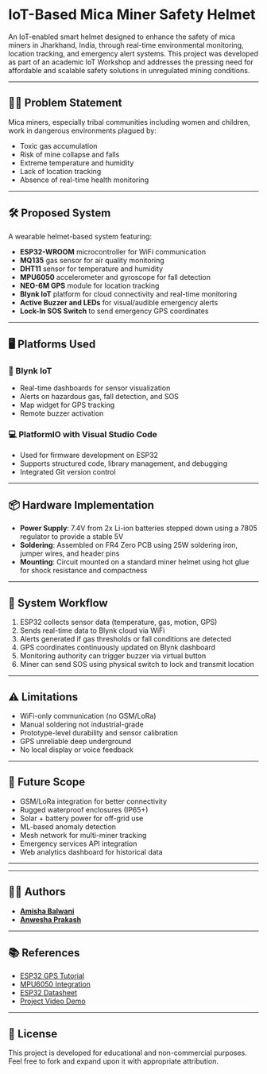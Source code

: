 # IoT-Based Mica Miner Safety Helmet

An IoT-enabled smart helmet designed to enhance the safety of mica miners in Jharkhand, India, through real-time environmental monitoring, location tracking, and emergency alert systems. This project was developed as part of an academic IoT Workshop and addresses the pressing need for affordable and scalable safety solutions in unregulated mining conditions.

---

## 👷‍♀️ Problem Statement

Mica miners, especially tribal communities including women and children, work in dangerous environments plagued by:

- Toxic gas accumulation
- Risk of mine collapse and falls
- Extreme temperature and humidity
- Lack of location tracking
- Absence of real-time health monitoring

---

## 🛠️ Proposed System

A wearable helmet-based system featuring:

- **ESP32-WROOM** microcontroller for WiFi communication
- **MQ135** gas sensor for air quality monitoring
- **DHT11** sensor for temperature and humidity
- **MPU6050** accelerometer and gyroscope for fall detection
- **NEO-6M GPS** module for location tracking
- **Blynk IoT** platform for cloud connectivity and real-time monitoring
- **Active Buzzer and LEDs** for visual/audible emergency alerts
- **Lock-In SOS Switch** to send emergency GPS coordinates

---

## 🖥️ Platforms Used

### 🔗 Blynk IoT
- Real-time dashboards for sensor visualization
- Alerts on hazardous gas, fall detection, and SOS
- Map widget for GPS tracking
- Remote buzzer activation

### 💻 PlatformIO with Visual Studio Code
- Used for firmware development on ESP32
- Supports structured code, library management, and debugging
- Integrated Git version control

---

## 📦 Hardware Implementation

- **Power Supply**: 7.4V from 2x Li-ion batteries stepped down using a 7805 regulator to provide a stable 5V
- **Soldering**: Assembled on FR4 Zero PCB using 25W soldering iron, jumper wires, and header pins
- **Mounting**: Circuit mounted on a standard miner helmet using hot glue for shock resistance and compactness

---

## 🔄 System Workflow

1. ESP32 collects sensor data (temperature, gas, motion, GPS)
2. Sends real-time data to Blynk cloud via WiFi
3. Alerts generated if gas thresholds or fall conditions are detected
4. GPS coordinates continuously updated on Blynk dashboard
5. Monitoring authority can trigger buzzer via virtual button
6. Miner can send SOS using physical switch to lock and transmit location

---

## ⚠️ Limitations

- WiFi-only communication (no GSM/LoRa)
- Manual soldering not industrial-grade
- Prototype-level durability and sensor calibration
- GPS unreliable deep underground
- No local display or voice feedback

---

## 🚀 Future Scope

- GSM/LoRa integration for better connectivity
- Rugged waterproof enclosures (IP65+)
- Solar + battery power for off-grid use
- ML-based anomaly detection
- Mesh network for multi-miner tracking
- Emergency services API integration
- Web analytics dashboard for historical data

---


---

## 👩‍💻 Authors

- [**Amisha Balwani**](https://github.com/amishabalwani1004)  
- [**Anwesha Prakash**](https://github.com/anweshaprakash)


---

## 📚 References

- [ESP32 GPS Tutorial](https://randomnerdtutorials.com/esp32-neo-6m-gps-module-arduino/)
- [MPU6050 Integration](https://randomnerdtutorials.com/esp32-mpu-6050-accelerometer-gyroscope-arduino/)
- [ESP32 Datasheet](https://www.espressif.com/sites/default/files/documentation/esp32-wroom-32_datasheet_en.pdf)
- [Project Video Demo](https://www.youtube.com/watch?v=jVSgC2HRkKg)

---

## 📝 License

This project is developed for educational and non-commercial purposes. Feel free to fork and expand upon it with appropriate attribution.


